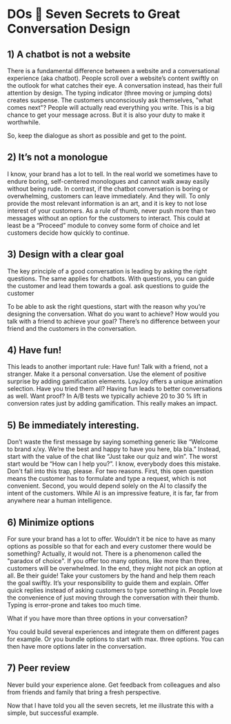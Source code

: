 # DOs 🚀  Seven Secrets to Great Conversation Design

## 1) A chatbot is not a website

There is a fundamental difference between a website and a conversational experience (aka chatbot).
People scroll over a website’s content swiftly on the outlook for what catches their eye.
A conversation instead, has their full attention by design. The typing indicator (three moving or jumping dots) creates suspense. The customers unconsciously ask themselves, "what comes next"? People will actually read everything you write. This is a big chance to get your message across. But it is also your duty to make it worthwhile.

So, keep the dialogue as short as possible and get to the point. 


## 2) It’s not a monologue

I know, your brand has a lot to tell. In the real world we sometimes have to endure boring, self-centered monologues and cannot walk away easily without being rude. In contrast, if the chatbot conversation is boring or overwhelming, customers can leave immediately. And they will. To only provide the most relevant information is an art, and it is key to not lose interest of your customers. As a rule of thumb, never push more than two messages without an option for the customers to interact. This could at least be a “Proceed” module to convey some form of choice and let customers decide how quickly to continue.


## 3) Design with a clear goal

The key principle of a good conversation is leading by asking the right questions. The same applies for chatbots. With questions, you can guide the customer and lead them towards a goal. 
ask questions to guide the customer

To be able to ask the right questions, start with the reason why you’re designing the conversation. What do you want to achieve? How would you talk with a friend to achieve your goal? There’s no difference between your friend and the customers in the conversation.


## 4) Have fun!‍

This leads to another important rule: Have fun! Talk with a friend, not a stranger. Make it a personal conversation. Use the element of positive surprise by adding gamification elements. LoyJoy offers a unique animation selection. Have you tried them all? Having fun leads to better conversations as well. Want proof? In A/B tests we typically achieve 20 to 30 % lift in conversion rates just by adding gamification. This really makes an impact.


## 5) Be immediately interesting.‍

Don’t waste the first message by saying something generic like “Welcome to brand x/xy. We’re the best and happy to have you here, bla bla.” Instead, start with the value of the chat like “Just take our quiz and win”. The worst start would be “How can I help you?”. I know, everybody does this mistake. Don't fall into this trap, please. For two reasons. First, this open question means the customer has to formulate and type a request, which is not convenient. Second, you would depend solely on the AI to classify the intent of the customers. While AI is an impressive feature, it is far, far from anywhere near a human intelligence.


## 6) Minimize options 

For sure your brand has a lot to offer. Wouldn’t it be nice to have as many options as possible so that for each and every customer there would be something? Actually, it would not. There is a phenomenon called the "paradox of choice". If you offer too many options, like more than three, customers will be overwhelmed. In the end, they might not pick an option at all. Be their guide! Take your customers by the hand and help them reach the goal swiftly. It’s your responsibility to guide them and explain.
Offer quick replies instead of asking customers to type something in. People love the convenience of just moving through the conversation with their thumb. Typing is error-prone and takes too much time.

What if you have more than three options in your conversation? 

You could build several experiences and integrate them on different pages for example. Or you bundle options to start with max. three options. You can then have more options later in the conversation.


## 7) Peer review

Never build your experience alone. Get feedback from colleagues and also from friends and family that bring a fresh perspective. 

Now that I have told you all the seven secrets, let me illustrate this with a simple, but successful example.
